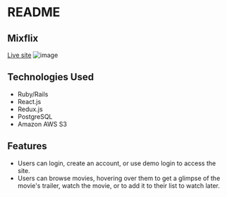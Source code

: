 # README

## Mixflix

[Live site](http://aa-mixflix.herokuapp.com/#/)
![image](https://user-images.githubusercontent.com/73470658/112643629-f2478780-8e1a-11eb-882c-b23ee84fe1dd.png)



## Technologies Used
- Ruby/Rails
- React.js
- Redux.js
- PostgreSQL
- Amazon AWS S3

## Features
- Users can login, create an account, or use demo login to access the site.
- Users can browse movies, hovering over them to get a glimpse of the movie's trailer, watch the movie, or to add it to their list to watch later.
